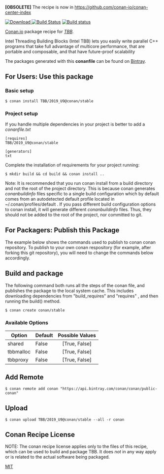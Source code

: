 **[OBSOLETE]** The recipe is now in https://github.com/conan-io/conan-center-index

[![Download](https://api.bintray.com/packages/conan/public-conan/TBB%3Aconan/images/download.svg) ](https://bintray.com/conan/public-conan/TBB%3Aconan/_latestVersion)
[![Build Status](https://travis-ci.org/conan/conan-TBB.svg?branch=stable%2F2019_U9)](https://travis-ci.org/conan/conan-TBB)
[![Build status](https://ci.appveyor.com/api/projects/status/github/conan/conan-TBB?branch=stable%2F2019_U9&svg=true)](https://ci.appveyor.com/project/conan/conan-TBB)

[Conan.io](https://conan.io) package recipe for [*TBB*](https://github.com/intel/tbb).

Intel Threading Building Blocks (Intel TBB) lets you easily write parallel C++
programs that take full advantage of multicore performance, that are portable and composable, and
that have future-proof scalability

The packages generated with this **conanfile** can be found on [Bintray](https://bintray.com/conan/public-conan/TBB%3Aconan).

## For Users: Use this package

### Basic setup

    $ conan install TBB/2019_U9@conan/stable

### Project setup

If you handle multiple dependencies in your project is better to add a *conanfile.txt*

    [requires]
    TBB/2019_U9@conan/stable

    [generators]
    txt

Complete the installation of requirements for your project running:

    $ mkdir build && cd build && conan install ..

Note: It is recommended that you run conan install from a build directory and not the root of the project directory.  This is because conan generates *conanbuildinfo* files specific to a single build configuration which by default comes from an autodetected default profile located in ~/.conan/profiles/default .  If you pass different build configuration options to conan install, it will generate different *conanbuildinfo* files.  Thus, they should not be added to the root of the project, nor committed to git.

## For Packagers: Publish this Package

The example below shows the commands used to publish to conan conan repository. To publish to your own conan respository (for example, after forking this git repository), you will need to change the commands below accordingly.

## Build and package

The following command both runs all the steps of the conan file, and publishes the package to the local system cache.  This includes downloading dependencies from "build_requires" and "requires" , and then running the build() method.

    $ conan create conan/stable


### Available Options
| Option        | Default | Possible Values  |
| ------------- |:----------------- |:------------:|
| shared      | False |  [True, False] |
| tbbmalloc      | False |  [True, False] |
| tbbproxy      | False |  [True, False] |

## Add Remote

    $ conan remote add conan "https://api.bintray.com/conan/conan/public-conan"

## Upload

    $ conan upload TBB/2019_U9@conan/stable --all -r conan


## Conan Recipe License

NOTE: The conan recipe license applies only to the files of this recipe, which can be used to build and package TBB.
It does *not* in any way apply or is related to the actual software being packaged.

[MIT](https://github.com/conan-community/conan-tbb.git/blob/testing/2019_U9/LICENSE.md)
